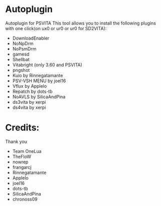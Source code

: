 # Autoplugin
Autoplugin for PSVITA
This tool allows you to install the following plugins with one click(on ux0 or ur0 or ur0 for SD2VITA):
- DownloadEnabler
- NoNpDrm
- NoPsmDrm
- gamesd
- Shellbat
- Vitabright (only 3.60 and PSVITA)
- pngshot
- Kuio by Rinnegatamante
- PSV-VSH MENU by joel16
- Vflux by Applelo
- Repatch by dots-tb
- NoAVLS by SilicaAndPina
- ds3vita by xerpi
- ds4vita by xerpi
# Credits:
 Thank you
- Team OneLua
- TheFloW
- nowrep
- frangarcj
- Rinnegatamante
- Applelo
- joel16
- dots-tb
- SilicaAndPina
- chronoss09
